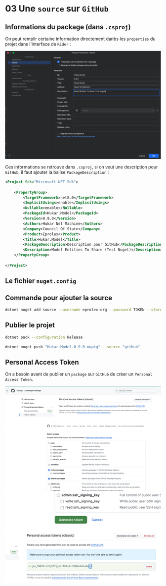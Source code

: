 # 03 Une `source` sur `GitHub`

## Informations du package (dans `.csproj`)

On peut remplir certaine information directement danbs les `properties` du projet dans l'interface de `Rider` :

<img src="assets/nuget-properties-in-rider-ui.png" alt="nuget-properties-in-rider-ui" />

Ces informations se retrouve dans `.csproj`, si on veut une description pour `GitHub`, il faut ajouter la balise `PackageDescription` :

```xml
<Project Sdk="Microsoft.NET.Sdk">

    <PropertyGroup>
        <TargetFramework>net8.0</TargetFramework>
        <ImplicitUsings>enable</ImplicitUsings>
        <Nullable>enable</Nullable>
        <PackageId>Hukar.Model</PackageId>
        <Version>0.9.0</Version>
        <Authors>Hukar Net Machine</Authors>
        <Company>Council Of State</Company>
        <Product>Eprolex</Product>
        <Title>Hukar.Model</Title>
        <PackageDescription>Description pour GitHub</PackageDescription>
        <Description>Model Entities To Share (Test Nuget)</Description>
    </PropertyGroup>

</Project>
```



## Le fichier `nuget.config`





## Commande pour ajouter la source

```bash
dotnet nuget add source --username eprolex-org --password TOKEN --store-password-in-clear-text --name github "https://nuget.pkg.github.com/eprolex-org/index.json"
```



## Publier le projet

```bash
dotnet pack --configuration Release
```

```bash
dotnet nuget push "Hukar.Model.0.9.0.nupkg" --source "github"
```



## Personal Access Token

On a besoin avant de publier un `package` sur `GitHub` de créer un `Personal Access Token`.

<img src="assets/token-one.png" alt="token-one" />

<img src="assets/token-two.png" alt="token-two" />

<img src="assets/token-three.png" alt="token-three" />

<img src="assets/token-four.png" alt="token-four" />



